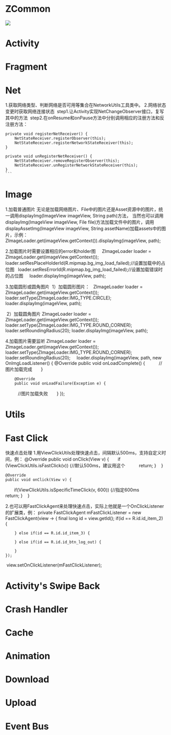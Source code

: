# ZCommon

[![](https://jitpack.io/v/yuyuyu123/ZCommon.svg)](https://jitpack.io/#yuyuyu123/ZCommon)

# Activity

# Fragment

# Net
1.获取网络类型、判断网络是否可用等集合在NetworkUtils工具类中。
2.网络状态变更时获取网络连接状态
  step1.让Activity实现NetChangeObserver接口，复写其中的方法
  step2.在onResume和onPause方法中分别调用相应的注册方法和反注册方法：
    
    private void registerNetReceiver() {
        NetStateReceiver.registerObserver(this);
        NetStateReceiver.registerNetworkStateReceiver(this);
    }

    private void unRegisterNetReceiver() {
        NetStateReceiver.removeRegisterObserver(this);
        NetStateReceiver.unRegisterNetworkStateReceiver(this);
    }
    ```
# Image
1.加载普通图片
无论是加载网络图片、File中的图片还是Asset资源中的图片，统一调用displayImg(ImageView imageView, String path)方法，
当然也可以调用displayImg(ImageView imageView, File file)方法加载文件中的图片，调用displayAssetImg(ImageView imageView, String assetName)加载assets中的图片，示例：ZImageLoader.get(imageView.getContext()).displayImg(imageView, path);

2.加载图片时需要设置相应的error和holder图
     ZImageLoader loader =  ZImageLoader.get(imageView.getContext());
     loader.setResPlaceHolderId(R.mipmap.bg_img_load_failed);//设置加载中的占位图
     loader.setResErrorId(R.mipmap.bg_img_load_failed);//设置加载错误时的占位图
     loader.displayImg(imageView, path);
     
3.加载圆形或圆角图片
  1）加载圆形图片：
     ZImageLoader loader =  ZImageLoader.get(imageView.getContext());
     loader.setType(ZImageLoader.IMG_TYPE.CIRCLE);
     loader.displayImg(imageView, path);
     
  2）加载圆角图片
     ZImageLoader loader =  ZImageLoader.get(imageView.getContext());
     loader.setType(ZImageLoader.IMG_TYPE.ROUND_CORNER);
     loader.setRoundingRadius(20);
     loader.displayImg(imageView, path);
     
4.加载图片需要监听
     ZImageLoader loader =  ZImageLoader.get(imageView.getContext());
     loader.setType(ZImageLoader.IMG_TYPE.ROUND_CORNER);
     loader.setRoundingRadius(20);
     loader.displayImg(imageView, path, new OnImgLoadListener() {
        @Override
        public void onLoadComplete() {
           //图片加载完成
        }

        @Override
        public void onLoadFailure(Exception e) {
           //图片加载失败
       }
     });
# Utils

# Fast Click
快速点击处理
1.用ViewClickUtils处理快速点击，间隔默认500ms，支持自定义时间，例：
   @Override
    public void onClick(View v) {
        if (ViewClickUtils.isFastClick(v)) {//默认500ms，建议用这个
            return;
        }
    }

    @Override
    public void onClick(View v) {
        if(ViewClickUtils.isSpecificTimeClick(v, 600)) {//指定600ms
           return;
        }
    }
    
2.也可以用FastClickAgent来处理快速点击，实际上他就是一个OnClickListener的扩展类，例：
  private FastClickAgent mFastClickListener = new FastClickAgent(view -> {
        final long id = view.getId();
        if(id == R.id.id_item_2) {
        
        } else if(id == R.id.id_item_3) {

        } else if(id == R.id.id_btn_log_out) {
           
        }
    });
  view.setOnClickListener(mFastClickListener);
  
# Activity's Swipe Back

# Crash Handler

# Cache

# Animation

# Download


# Upload

# Event Bus

